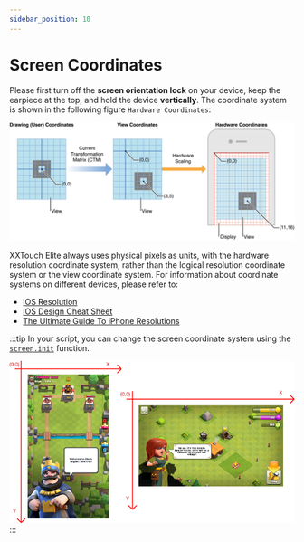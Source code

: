 ```yaml
---
sidebar_position: 10
---
```


# Screen Coordinates

Please first turn off the **screen orientation lock** on your device, keep the earpiece at the top, and hold the device **vertically**. The coordinate system is shown in the following figure `Hardware Coordinates`:

![Screen_Coordinates.001](./img/Screen_Coordinates.001.png)

XXTouch Elite always uses physical pixels as units, with the hardware resolution coordinate system, rather than the logical resolution coordinate system or the view coordinate system. For information about coordinate systems on different devices, please refer to:

- [iOS Resolution](https://www.ios-resolution.com/)
- [iOS Design Cheat Sheet](https://kapeli.com/cheat_sheets/iOS_Design.docset/Contents/Resources/Documents/index)
- [The Ultimate Guide To iPhone Resolutions](https://www.paintcodeapp.com/news/ultimate-guide-to-iphone-resolutions)

:::tip
In your script, you can change the screen coordinate system using the [`screen.init`](../screen.md#initialize-rotated-coordinate-system-screeninit) function.

![Screen_Coordinates.002](./img/Screen_Coordinates.002.png)
:::
